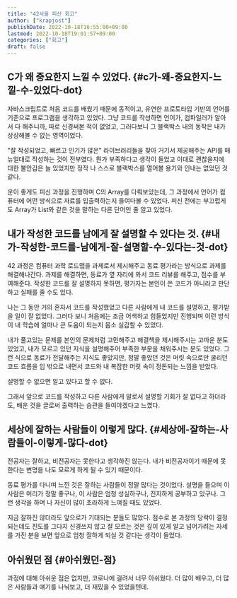 ```yaml
---
title: "42서울 피신 회고"
author: ["krapjost"]
publishDate: 2022-10-18T16:55:00+09:00
lastmod: 2022-10-18T19:01:57+09:00
categories: ["회고"]
draft: false
---
```


## C가 왜 중요한지 느낄 수 있었다. {#c가-왜-중요한지-느낄-수-있었다-dot}

 자바스크립트로 처음 코드를 배웠기 때문에 동적이고, 유연한 프로토타입 기반의 언어를 기준으로 프로그램을 생각하고 있었다.
그냥 코드를 작성하면 언어가, 컴파일러가 알아서 다 해주니까, 따로 신경써본 적이 없었고, 그러다보니 그 블랙박스 내의 동작은 내가 상상해볼 수 없는 영역이었다.

 "잘 작성되었고, 빠르고 인기가 많은" 라이브러리들을 찾아 거기서 제공해주는 API를 매뉴얼대로 작성하는 것이 전부였다.
뭔가 부족하다고 생각이 들었고 이대로 괜찮을지에 대한 불안감은 늘 있었지만 정작 나 스스로 블랙박스를 열어볼 용기와 인내는 없었던 것 같다.

 운이 좋게도 피신 과정을 진행하며 C의 Array를 다뤄보았는데, 그 과정에서 언어가 컴퓨터에 어떤 방식으로 자료를 입출력하는지 들여다볼 수 있었다.
피신 전에는 부끄럽게도 Array가 List와 같은 것을 말하는 다른 단어인 줄 알고 있었다.


## 내가 작성한 코드를 남에게 잘 설명할 수 있다는 것. {#내가-작성한-코드를-남에게-잘-설명할-수-있다는-것-dot}

 42 과정은 컴퓨터 과학 로드맵을 과제로서 제시해주고 동료 평가라는 방식으로 과제를 해결해나간다.
과제를 해결하면, 동료가 옆 자리에 와서 코드 리뷰를 해주고, 점수를 부여해준다.
작성한 코드를 잘 설명하지 못하면, 평가자는 본인이 쓴 코드가 아니라고 판단하고 실패를 줄 수도 있다.

 나는 그 동안 거의 혼자서 코드를 작성했었고 다른 사람에게 내 코드를 설명하고, 평가받을 일이 잘 없었다.
그러다 보니 처음에는 조금 어색하고 힘들었지만 진행되며 이런 방식이 내 학습에 얼마나 큰 도움이 되는지 몸소 실감할 수 있었다.

 내가 풀고있는 문제를 본인의 문제처럼 고민해주고 해결책을 제시해주시는 고마운 분도 있었고,
내가 모르고 있던 지식을 설명해주어 부족한 부분을 채워주시는 분도 있었다. 그런 식으로 동료가 전달해주는 지식도 좋았지만,
정말 좋았던 것은 머릿 속으로만 굴리던 코드 흐름을 입 밖으로 내면서 코드와 내 복잡한 머릿 속이 정돈되는 느낌을 받았다.

설명할 수 없으면 알고 있다고 할 수 없다.

 그래서 앞으로 코드를 작성하고 다른 사람에게 말로서 설명할 기회가 잘 없다고 하더라도,
배운 것을 글로써 출력하는 습관을 들여야겠다고 느꼈다.


## 세상에 잘하는 사람들이 이렇게 많다. {#세상에-잘하는-사람들이-이렇게-많다-dot}

 전공자는 잘하고, 비전공자는 못한다고 생각하진 않는다.
내가 비전공자이기 때문에 못한다는 변명을 나도 모르게 하게 될 수 있기 때문이다.

 동료 평가를 다니며 느낀 것은 잘하는 사람들이 정말 많다는 것이었다.
설명을 들으며 이 사람은 머리가 정말 좋구나, 이 사람은 엄청 성실하구나, 진지하게 공부하고 있구나.
그런 생각을 하며 나 자신이 많이 초라하게 느껴질 때도 있었다.

 지금 잘하진 않더라도 앞으로가 기대되는 분들도 많았다.
점수로 본 과정의 당락이 결정되는데도 진도를 그다지 신경쓰지 않고
잘 모르는 것은 깊이 있게 알고 넘어가려는 자세를 가진 분을 보면
앞으로 엄청 잘하게 되실 것 같다는 생각이 들었다.


## 아쉬웠던 점 {#아쉬웠던-점}

 과정에 대해 아쉬운 점은 없지만, 코로나에 걸려서 너무 아쉬웠다.
더 많이 배우고, 더 많은 사람들과 얘기를 나눠보고, 더 재밌을 수 있었을텐데.
